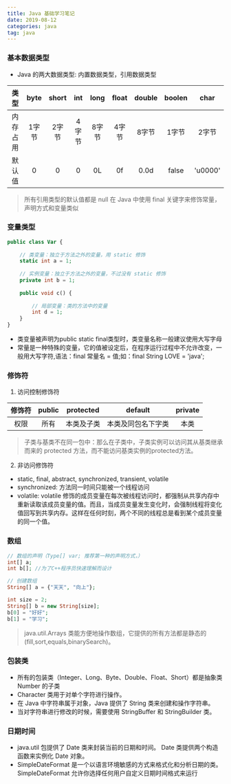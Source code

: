 ```yaml
---
title: Java 基础学习笔记
date: 2019-08-12
categories: java
tag: java
---
```


### 基本数据类型
- Java 的两大数据类型: 内置数据类型，引用数据类型

| 类型 | byte | short | int | long | float | double | boolen | char |
|:---:|:---:|:----:|:----:|:----:|:----:|:----:|:----:|:----:|
| 内存占用 | 1字节 | 2字节 | 4字节 | 8字节 | 4字节 | 8字节 | 1字节 | 2字节 |
| 默认值 | 0 | 0 | 0 | 0L | 0f | 0.0d | false | 'u0000' |

> 所有引用类型的默认值都是 null
> 在 Java 中使用 final 关键字来修饰常量，声明方式和变量类似

### 变量类型
``` php
public class Var {
    
    // 类变量：独立于方法之外的变量，用 static 修饰
    static int a = 1;
    
    // 实例变量：独立于方法之外的变量，不过没有 static 修饰
    private int b = 1;
    
    public void c() {
        
        // 局部变量：类的方法中的变量
        int d = 1;
    }
}
```

- 类变量被声明为public static final类型时，类变量名称一般建议使用大写字母
- 常量是一种特殊的变量，它的值被设定后，在程序运行过程中不允许改变，一般用大写字符,语法：final 常量名 = 值;如：final String LOVE = 'java';

### 修饰符
1. 访问控制修饰符

| 修饰符 | public | protected | default | private |
|:---:|:---:|:----:|:----:|:----:|
| 权限 | 所有 | 本类及子类 | 本类及同包名下字类 | 本类 |

> 子类与基类不在同一包中：那么在子类中，子类实例可以访问其从基类继承而来的 protected 方法，而不能访问基类实例的protected方法。

2. 非访问修饰符

- static, final, abstract, synchronized, transient, volatile
- synchronized: 方法同一时间只能被一个线程访问
- volatile: volatile 修饰的成员变量在每次被线程访问时，都强制从共享内存中重新读取该成员变量的值。而且，当成员变量发生变化时，会强制线程将变化值回写到共享内存。这样在任何时刻，两个不同的线程总是看到某个成员变量的同一个值。

### 数组
``` php
// 数组的声明（Type[] var; 推荐第一种的声明方式，）
int[] a;  
int b[]; //为了C++程序员快速理解而设计

// 创建数组
String[] a = {"天天", "向上"};

int size = 2;
String[] b = new String[size];
b[0] = "好好";
b[1] = "学习";
```
> java.util.Arrays 类能方便地操作数组，它提供的所有方法都是静态的(fill,sort,equals,binarySearch)。

### 包装类
- 所有的包装类（Integer、Long、Byte、Double、Float、Short）都是抽象类 Number 的子类
- Character 类用于对单个字符进行操作。
- 在 Java 中字符串属于对象，Java 提供了 String 类来创建和操作字符串。
- 当对字符串进行修改的时候，需要使用 StringBuffer 和 StringBuilder 类。

### 日期时间
- java.util 包提供了 Date 类来封装当前的日期和时间。 Date 类提供两个构造函数来实例化 Date 对象。
- SimpleDateFormat 是一个以语言环境敏感的方式来格式化和分析日期的类。SimpleDateFormat 允许你选择任何用户自定义日期时间格式来运行
